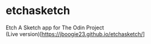 # etchasketch
Etch A Sketch app for The Odin Project
<br>
(Live version)[https://jboogie23.github.io/etchasketch/]
